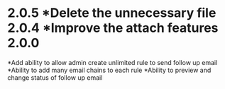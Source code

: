 2.0.5
*Delete the unnecessary file
2.0.4
*Improve the attach  features
2.0.0
=============
*Add ability to allow admin create unlimited rule to send follow up email
*Ability to add many email chains to each rule
*Ability to preview and change status of follow up email
